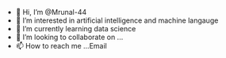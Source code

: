 - 👋 Hi, I’m @Mrunal-44
- 👀 I’m interested in artificial intelligence and machine langauge
- 🌱 I’m currently learning data science
- 💞️ I’m looking to collaborate on ...
- 📫 How to reach me ...Email 

<!---
Mrunal-44/Mrunal-44 is a ✨ special ✨ repository because its `README.md` (this file) appears on your GitHub profile.
You can click the Preview link to take a look at your changes.
--->
